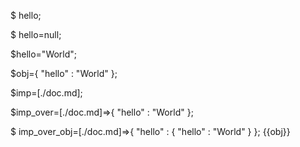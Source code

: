 $ hello;

$ hello=null;

$hello="World";

$obj={
    "hello" : "World"
};

$imp=[./doc.md];

$imp_over=[./doc.md]=>{
    "hello" : "World"
};

$ imp_over_obj=[./doc.md]=>{
    "hello" : {
        "hello" : "World"
    }
};
{{obj}}